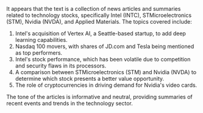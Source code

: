 It appears that the text is a collection of news articles and summaries related to technology stocks, specifically Intel (INTC), STMicroelectronics (STM), Nvidia (NVDA), and Applied Materials. The topics covered include:

1. Intel's acquisition of Vertex AI, a Seattle-based startup, to add deep learning capabilities.
2. Nasdaq 100 movers, with shares of JD.com and Tesla being mentioned as top performers.
3. Intel's stock performance, which has been volatile due to competition and security flaws in its processors.
4. A comparison between STMicroelectronics (STM) and Nvidia (NVDA) to determine which stock presents a better value opportunity.
5. The role of cryptocurrencies in driving demand for Nvidia's video cards.

The tone of the articles is informative and neutral, providing summaries of recent events and trends in the technology sector.